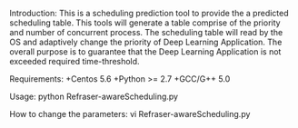 Introduction:
This is a scheduling prediction tool to provide the a predicted scheduling table.
This tools will generate a table comprise of the priority and number of concurrent process.
The scheduling table will read by the OS and adaptively change the priority of Deep Learning Application.
The overall purpose is to guarantee that the Deep Learning Application is not exceeded required time-threshold.


Requirements:
+Centos 5.6
+Python >= 2.7
+GCC/G++ 5.0

Usage:
python Refraser-awareScheduling.py

How to change the parameters:
vi Refraser-awareScheduling.py
